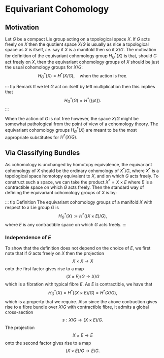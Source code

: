 # Equivariant Cohomology

## Motivation

Let $G$ be a compact Lie group acting on a topological space $X$. If $G$ acts freely on $X$ then the quotient space $X/G$ is usually as nice a topological space as $X$ is itself, _i.e._ say if $X$ is a manifold then so it $X/G$. The motivation for definition of the equivariant cohomology group $H_{G}^{\ast}(X)$ is that, should $G$ act freely on $X$, then the equivariant cohomology groups of $X$ should be just the usual cohomology groups for $X/G$:
$$
    H_{G}^{\ast}(X) = H^{\ast}(X/G),\quad \text{when the action is free.}
$$

:::  tip Remark
If we let $G$ act on itself by left multiplication then this implies that
$$
    H_{G}^{\ast}(G) = H^{\ast}(\{\text{pt}\}).
$$
:::

When the action of $G$ is not free however, the space $X/G$ might be somewhat pathological from the point of view of a cohomology theory. The equivariant cohomology groups $H_{G}^{\ast}(X)$ are meant to be the most appropriate substitutes for $H^{\ast}(X/G)$.

## Via Classifying Bundles

As cohomology is unchanged by homotopy equivalence, the equivariant cohomology of $X$ should be the ordinary cohomology of $X^{\ast}/G$, where $X^{\ast}$ is a topological space homotopy equivalent to $X$, and on which $G$ acts freely. To construct such a space, we can take the product $X^{\ast} = X \times E$ where $E$ is a contractible space on which $G$ acts freely. Then the standard way of defining the equivariant cohomology groups of $X$ is by:

:::  tip Definition
The equivariant cohomology groups of a manifold $X$ with respect to a Lie group $G$ is
$$
    H_{G}^{\ast}(X) := H^{\ast}\big( (X \times E) / G \big),
$$
where $E$ is any contractible space on which $G$ acts freely.
:::

### Independence of $E$

To show that the definition does not depend on the choice of $E$, we first note that if $G$ acts freely on $X$ then the projection
$$
    X \times X \rightarrow X
$$
onto the first factor gives rise to a map
$$
    (X \times E)/G \rightarrow X/G
$$
which is a fibration with typical fibre $E$. As $E$ is contractible, we have that
$$
    H_{G}^{\ast}(X) = H^{\ast}\big( (X \times E) / G \big) = H^{\ast}(X/G),
$$
which is a property that we require. Also since the above contruction gives rise to a fibre bundle over $X/G$ with contractible fibre, it admits a global cross-section
$$
    s: X/G \rightarrow (X \times E)/G.
$$
The projection
$$
    X \times E \rightarrow E
$$
onto the second factor gives rise to a map
$$
    (X \times E) / G \rightarrow E/G.
$$ 